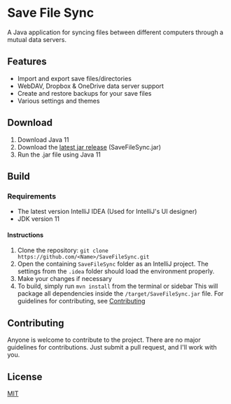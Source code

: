 # Save File Sync
A Java application for syncing files between different computers through a mutual data servers.

## Features
* Import and export save files/directories
* WebDAV, Dropbox & OneDrive data server support
* Create and restore backups for your save files
* Various settings and themes


## Download
1. Download Java 11
2. Download the [latest jar release](https://github.com/Nitrogen2Oxygen/SaveFileSync/releases/latest) (SaveFileSync.jar)
3. Run the .jar file using Java 11

## Build
### Requirements
* The latest version IntelliJ IDEA (Used for IntelliJ's UI designer)
* JDK version 11

#### Instructions
1. Clone the repository: `git clone https://github.com/<Name>/SaveFileSync.git`
2. Open the containing `SaveFileSync` folder as an IntelliJ project.
   The settings from the `.idea` folder should load the environment properly.
3. Make your changes if necessary
4. To build, simply run `mvn install` from the terminal or sidebar
This will package all dependencies inside the `/target/SaveFileSync.jar` file.
   For guidelines for contributing, see [Contributing](#Contributing)


## Contributing
Anyone is welcome to contribute to the project.
There are no major guidelines for contributions.
Just submit a pull request, and I'll work with you.

## License
[MIT](https://github.com/Nitrogen2Oxygen/SaveFileSync/blob/main/LICENSE)
